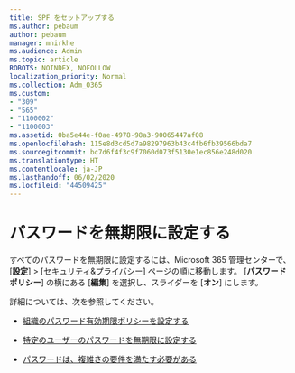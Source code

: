 ```yaml
---
title: SPF をセットアップする
ms.author: pebaum
author: pebaum
manager: mnirkhe
ms.audience: Admin
ms.topic: article
ROBOTS: NOINDEX, NOFOLLOW
localization_priority: Normal
ms.collection: Adm_O365
ms.custom:
- "309"
- "565"
- "1100002"
- "1100003"
ms.assetid: 0ba5e44e-f0ae-4978-98a3-90065447af08
ms.openlocfilehash: 115e8d3cd5d7a98297963b43c4fb6fb39566bda7
ms.sourcegitcommit: bc7d6f4f3c9f7060d073f5130e1ec856e248d020
ms.translationtype: HT
ms.contentlocale: ja-JP
ms.lasthandoff: 06/02/2020
ms.locfileid: "44509425"
---
```

# <a name="set-passwords-to-never-expire"></a>パスワードを無期限に設定する

すべてのパスワードを無期限に設定するには、Microsoft 365 管理センターで、[**設定**] > [[セキュリティ&amp;プライバシー](https://portal.office.com/adminportal/home#/settings/security)] ページの順に移動します。 [**パスワード ポリシー**] の横にある [**編集**] を選択し、スライダーを [**オン**] にします。
  
詳細については、次を参照してください。 

- [組織のパスワード有効期限ポリシーを設定する](https://docs.microsoft.com/microsoft-365/admin/manage/set-password-expiration-policy)
  
- [特定のユーザーのパスワードを無期限に設定する](https://docs.microsoft.com/microsoft-365/admin/add-users/set-password-to-never-expire)

- [パスワードは、複雑さの要件を満たす必要がある](https://docs.microsoft.com/windows/security/threat-protection/security-policy-settings/password-must-meet-complexity-requirements)
  